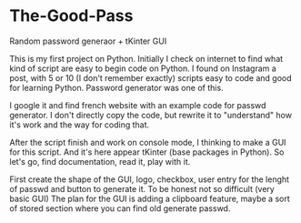 # The-Good-Pass
Random password generaor + tKinter GUI

This is my first project on Python. Initially I check on internet to find what kind of script are easy to begin code on Python. 
I found on Instagram a post, with 5 or 10 (I don't remember exactly) scripts easy to code and good for learning Python. Password generator was one of this. 

I google it and find french website with an example code for passwd generator. I don't directly copy the code, but rewrite it to "understand" how it's work and the way for coding that. 

After the script finish and work on console mode, I thinking to make a GUI for this script. And it's here appear tKinter (base packages in Python). So let's go, find documentation, read it, play with it.

First create the shape of the GUI, logo, checkbox, user entry for the lenght of passwd and button to generate it. To be honest not so difficult (very basic GUI)
The plan for the GUI is adding a clipboard feature, maybe a sort of stored section where you can find old generate passwd. 
